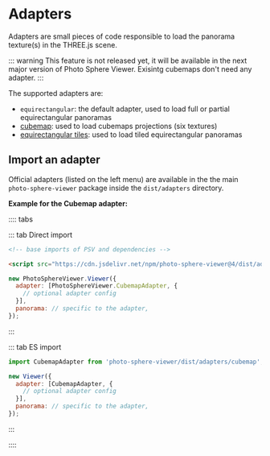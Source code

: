 # Adapters

Adapters are small pieces of code responsible to load the panorama texture(s) in the THREE.js scene.

::: warning
This feature is not released yet, it will be available in the next major version of Photo Sphere Viewer. Exisintg cubemaps don't need any adapter.
:::

The supported adapters are:
- `equirectangular`: the default adapter, used to load full or partial equirectangular panoramas
- [cubemap](cubemap.md): used to load cubemaps projections (six textures)
- [equirectangular tiles](tiles.md): used to load tiled equirectangular panoramas

## Import an adapter

Official adapters (listed on the left menu) are available in the the main `photo-sphere-viewer` package inside the `dist/adapters` directory.

**Example for the Cubemap adapter:**

:::: tabs

::: tab Direct import
```html
<!-- base imports of PSV and dependencies -->

<script src="https://cdn.jsdelivr.net/npm/photo-sphere-viewer@4/dist/adapters/cubemap.min.js"></script>
```

```js
new PhotoSphereViewer.Viewer({
  adapter: [PhotoSphereViewer.CubemapAdapter, {
    // optional adapter config
  }],
  panorama: // specific to the adapter,
});
```
:::

::: tab ES import
```js
import CubemapAdapter from 'photo-sphere-viewer/dist/adapters/cubemap';

new Viewer({
  adapter: [CubemapAdapter, {
    // optional adapter config
  }],
  panorama: // specific to the adapter,
});
```
:::

::::
